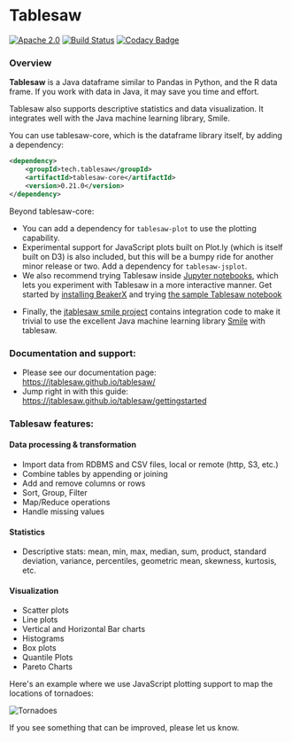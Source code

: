 Tablesaw
=======

[![Apache 2.0](https://img.shields.io/github/license/nebula-plugins/nebula-project-plugin.svg)](http://www.apache.org/licenses/LICENSE-2.0)
[![Build Status](https://travis-ci.org/jtablesaw/tablesaw.svg?branch=master)](https://travis-ci.org/jtablesaw/tablesaw)
[![Codacy Badge](https://api.codacy.com/project/badge/Grade/5029f48d00c24f1ea378b090210cf7da)](https://www.codacy.com/app/jtablesaw/tablesaw?utm_source=github.com&amp;utm_medium=referral&amp;utm_content=jtablesaw/tablesaw&amp;utm_campaign=Badge_Grade)



### Overview

__Tablesaw__ is a Java dataframe similar to Pandas in Python, and the R data frame. If you work with data in Java, it may save you time and effort.

Tablesaw also supports descriptive statistics and data visualization. It integrates well with the Java machine learning library, Smile. 

You can use tablesaw-core, which is the dataframe library itself, by adding a dependency: 

```xml
<dependency>
    <groupId>tech.tablesaw</groupId>
    <artifactId>tablesaw-core</artifactId>
    <version>0.21.0</version>
</dependency>
```

Beyond tablesaw-core:

- You can add a dependency for `tablesaw-plot` to use the plotting capability. 
- Experimental support for JavaScript plots built on Plot.ly (which is itself built on D3) is also included, but this will be a bumpy ride for another minor release or two. Add a dependency for ```tablesaw-jsplot```.
- We also recommend trying Tablesaw inside [Jupyter notebooks](http://arogozhnikov.github.io/2016/09/10/jupyter-features.html), which lets you experiment with Tablesaw in a more interactive manner. Get started by [installing BeakerX](http://beakerx.com/documentation) and trying [the sample Tablesaw notebook](https://github.com/twosigma/beakerx/blob/master/doc/groovy/Tablesaw.ipynb)

* Finally, the [jtablesaw smile project](https://github.com/jtablesaw/smile) contains integration code to make it trivial to use the excellent Java machine learning library [Smile](https://github.com/haifengl/smile) with tablesaw. 

### Documentation and support:

* Please see our documentation page: https://jtablesaw.github.io/tablesaw/ 
* Jump right in with this guide:  https://jtablesaw.github.io/tablesaw/gettingstarted 

### Tablesaw features: 

#### Data processing & transformation
* Import data from RDBMS and CSV files, local or remote (http, S3, etc.)
* Combine tables by appending or joining
* Add and remove columns or rows
* Sort, Group, Filter 
* Map/Reduce operations
* Handle missing values

#### Statistics 
* Descriptive stats: mean, min, max, median, sum, product, standard deviation, variance, percentiles, geometric mean, skewness, kurtosis, etc.

#### Visualization
* Scatter plots
* Line plots
* Vertical and Horizontal Bar charts
* Histograms 
* Box plots
* Quantile Plots
* Pareto Charts

Here's an example where we use JavaScript plotting support to map the locations of tornadoes: 

![Tornadoes](https://jtablesaw.github.io/tablesaw/userguide/images/tornado.scatter.png) 

If you see something that can be improved, please let us know.
